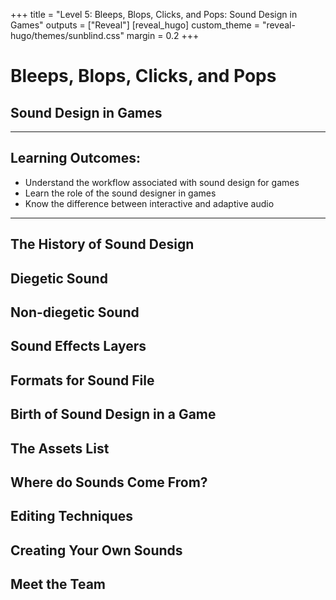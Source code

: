 +++
title =  "Level 5: Bleeps, Blops, Clicks, and Pops: Sound Design in Games"
outputs = ["Reveal"]
[reveal_hugo]
custom_theme = "reveal-hugo/themes/sunblind.css"
margin = 0.2
+++

# Bleeps, Blops, Clicks, and Pops

## Sound Design in Games

---

## Learning Outcomes:

- Understand the workflow associated with sound design for games
- Learn the role of the sound designer in games
- Know the difference between interactive and adaptive audio

---

## The History of Sound Design

## Diegetic Sound

## Non-diegetic Sound

## Sound Effects Layers

## Formats for Sound File

## Birth of Sound Design in a Game

## The Assets List

## Where do Sounds Come From?

## Editing Techniques

## Creating Your Own Sounds

## Meet the Team
